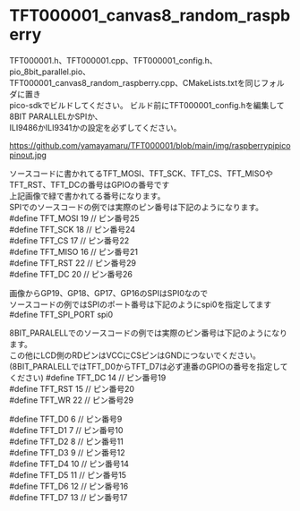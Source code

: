 # TFT000001_canvas8_random_raspberry

TFT000001.h、TFT000001.cpp、TFT000001_config.h、pio_8bit_parallel.pio、  
TFT000001_canvas8_random_raspberry.cpp、CMakeLists.txtを同じフォルダに置き  
pico-sdkでビルドしてください。
ビルド前にTFT000001_config.hを編集して8BIT PARALLELかSPIか、  
ILI9486かILI9341かの設定を必ずしてください。  

https://github.com/yamayamaru/TFT000001/blob/main/img/raspberrypipicopinout.jpg

ソースコードに書かれてるTFT_MOSI、TFT_SCK、TFT_CS、TFT_MISOやTFT_RST、TFT_DCの番号はGPIOの番号です  
上記画像で緑で書かれてる番号になります。    
SPIでのソースコードの例では実際のピン番号は下記のようになります。  
#define TFT_MOSI 19    // ピン番号25  
#define TFT_SCK  18    // ピン番号24  
#define TFT_CS   17    // ピン番号22  
#define TFT_MISO 16    // ピン番号21  
#define TFT_RST  22    // ピン番号29  
#define TFT_DC   20    // ピン番号26  

画像からGP19、GP18、GP17、GP16のSPIはSPI0なので  
ソースコードの例ではSPIのポート番号は下記のようにspi0を指定してます  
#define TFT_SPI_PORT  spi0  

8BIT_PARALELLでのソースコードの例では実際のピン番号は下記のようになります。  
この他にLCD側のRDピンはVCCにCSピンはGNDにつないでください。  
(8BIT_PARALELLではTFT_D0からTFT_D7は必ず連番のGPIOの番号を指定してください)
  #define TFT_DC   14    // ピン番号19  
  #define TFT_RST  15    // ピン番号20  
  #define TFT_WR   22    // ピン番号29  

  #define TFT_D0    6    // ピン番号9  
  #define TFT_D1    7    // ピン番号10  
  #define TFT_D2    8    // ピン番号11  
  #define TFT_D3    9    // ピン番号12  
  #define TFT_D4   10    // ピン番号14  
  #define TFT_D5   11    // ピン番号15  
  #define TFT_D6   12    // ピン番号16  
  #define TFT_D7   13    // ピン番号17  
